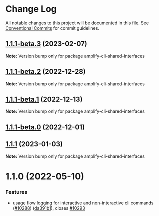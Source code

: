 # Change Log

All notable changes to this project will be documented in this file.
See [Conventional Commits](https://conventionalcommits.org) for commit guidelines.

## [1.1.1-beta.3](https://github.com/aws-amplify/amplify-cli/compare/amplify-cli-shared-interfaces@1.1.1...amplify-cli-shared-interfaces@1.1.1-beta.3) (2023-02-07)

**Note:** Version bump only for package amplify-cli-shared-interfaces





## [1.1.1-beta.2](https://github.com/aws-amplify/amplify-cli/compare/amplify-cli-shared-interfaces@1.1.0...amplify-cli-shared-interfaces@1.1.1-beta.2) (2022-12-28)

**Note:** Version bump only for package amplify-cli-shared-interfaces





## [1.1.1-beta.1](https://github.com/aws-amplify/amplify-cli/compare/amplify-cli-shared-interfaces@1.1.0...amplify-cli-shared-interfaces@1.1.1-beta.1) (2022-12-13)

**Note:** Version bump only for package amplify-cli-shared-interfaces





## [1.1.1-beta.0](https://github.com/aws-amplify/amplify-cli/compare/amplify-cli-shared-interfaces@1.1.0...amplify-cli-shared-interfaces@1.1.1-beta.0) (2022-12-01)
## [1.1.1](https://github.com/aws-amplify/amplify-cli/compare/amplify-cli-shared-interfaces@1.1.0...amplify-cli-shared-interfaces@1.1.1) (2023-01-03)

**Note:** Version bump only for package amplify-cli-shared-interfaces





# 1.1.0 (2022-05-10)


### Features

* usage flow logging for interactive and non-interactive cli commands ([#10288](https://github.com/aws-amplify/amplify-cli/issues/10288)) ([da391b1](https://github.com/aws-amplify/amplify-cli/commit/da391b146612d8914f72e558e5503d075456c820)), closes [#10293](https://github.com/aws-amplify/amplify-cli/issues/10293)
